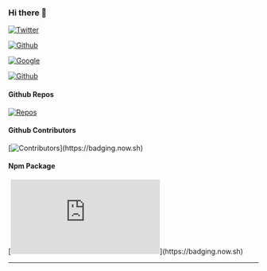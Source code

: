 ### Hi there 👋

[![Twitter](https://badging.now.sh/static/label/USAing/555?opacity=1&icon=twitter&iconcolor=3bc8f4)](https://badging.now.sh)

[![Github](https://badging.now.sh/static/label/USAing/555?opacity=1&icon=github&iconcolor=3bc8f4)](https://badging.now.sh)

[![Google](https://badging.now.sh/static/label/USAing%40gmail.com/2196f3?opacity=1&icon=google&iconcolor=dc4a3d)](https://badging.now.sh)

[![Github](https://badging.tk/static/label/1FYbZECgs3V3zRx6P7yAu2nCDXP2DHpwt8/55A?opacity=1&icon=bitcoin&iconcolor=F9A136)](https://badging.now.sh)

#### Github Repos

[![Repos](https://badging.tk/github/repos/USAing/QRCode)](https://badging.now.sh)

#### Github Contributors

[![Contributors](https://badging.tk/github/contributors/yakeing/QRCode?)](https://badging.now.sh)

#### Npm Package

[![Contributors](https://badging.tk/npm/package/https.js?)](https://badging.now.sh)

---

